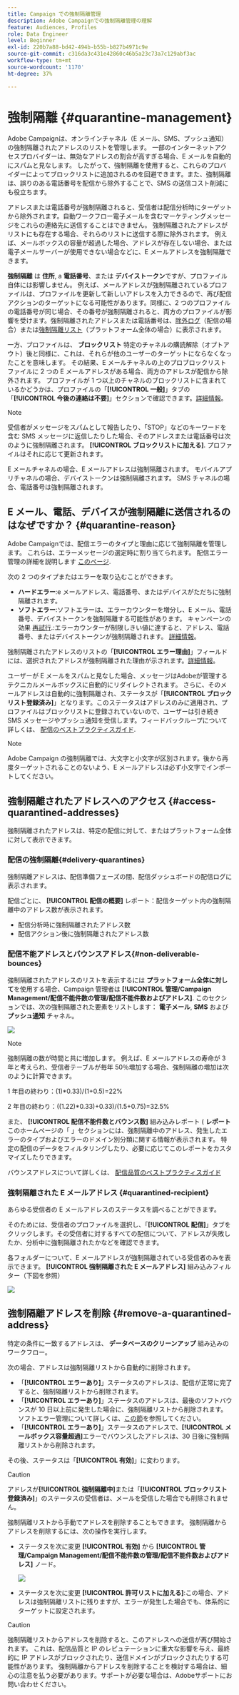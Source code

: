 ```yaml
---
title: Campaign での強制隔離管理
description: Adobe Campaignでの強制隔離管理の理解
feature: Audiences, Profiles
role: Data Engineer
level: Beginner
exl-id: 220b7a88-bd42-494b-b55b-b827b4971c9e
source-git-commit: c316da3c431e42860c46b5a23c73a7c129abf3ac
workflow-type: tm+mt
source-wordcount: '1170'
ht-degree: 37%

---
```


# 強制隔離 {#quarantine-management}

Adobe Campaignは、オンラインチャネル（E メール、SMS、プッシュ通知）の強制隔離されたアドレスのリストを管理します。 一部のインターネットアクセスプロバイダーは、無効なアドレスの割合が高すぎる場合、E メールを自動的にスパムと見なします。 したがって、強制隔離を使用すると、これらのプロバイダーによってブロックリストに追加されるのを回避できます。また、強制隔離は、誤りのある電話番号を配信から除外することで、SMS の送信コスト削減にも役立ちます。

アドレスまたは電話番号が強制隔離されると、受信者は配信分析時にターゲットから除外されます。自動ワークフロー電子メールを含むマーケティングメッセージをこれらの連絡先に送信することはできません。 強制隔離されたアドレスがリストにも存在する場合、それらのリストに送信する際に除外されます。 例えば、メールボックスの容量が超過した場合、アドレスが存在しない場合、または電子メールサーバーが使用できない場合などに、E メールアドレスを強制隔離できます。

<!--For more on best practices to secure and optimize your deliveries, refer to [this page](delivery-best-practices.md).-->

**強制隔離** は **住所**, a **電話番号**、または **デバイストークン**&#x200B;ですが、プロファイル自体には影響しません。 例えば、メールアドレスが強制隔離されているプロファイルは、プロファイルを更新して新しいアドレスを入力できるので、再び配信アクションのターゲットになる可能性があります。同様に、2 つのプロファイルの電話番号が同じ場合、その番号が強制隔離されると、両方のプロファイルが影響を受けます。強制隔離されたアドレスまたは電話番号は、[除外ログ](#delivery-quarantines)（配信の場合）または[強制隔離リスト](#non-deliverable-bounces)（プラットフォーム全体の場合）に表示されます。

一方、プロファイルは、 **ブロックリスト** 特定のチャネルの購読解除（オプトアウト）後と同様に、これは、それらが他のユーザーのターゲットにならなくなったことを意味します。 その結果、E メールチャネルの上のプロブロックリストファイルに 2 つの E メールアドレスがある場合、両方のアドレスが配信から除外されます。 プロファイルが 1 つ以上のチャネルのブロックリストに含まれているかどうかは、プロファイルの「**[!UICONTROL 一般]**」タブの「**[!UICONTROL 今後の連絡は不要]**」セクションで確認できます。[詳細情報](../audiences/view-profiles.md)。

>[!NOTE]
>
>受信者がメッセージをスパムとして報告したり、「STOP」などのキーワードを含む SMS メッセージに返信したりした場合、そのアドレスまたは電話番号は次のように強制隔離されます。 **[!UICONTROL ブロックリストに加える]**. プロファイルはそれに応じて更新されます。
>
> E メールチャネルの場合、E メールアドレスは強制隔離されます。 モバイルアプリチャネルの場合、デバイストークンは強制隔離されます。 SMS チャネルの場合、電話番号は強制隔離されます。

## E メール、電話、デバイスが強制隔離に送信されるのはなぜですか？ {#quarantine-reason}

Adobe Campaignでは、配信エラーのタイプと理由に応じて強制隔離を管理します。 これらは、エラーメッセージの選定時に割り当てられます。 配信エラー管理の詳細を説明します [このページ](delivery-failures.md).

次の 2 つのタイプまたはエラーを取り込むことができます。

* **ハードエラー**:e メールアドレス、電話番号、またはデバイスがただちに強制隔離されます。
* **ソフトエラー**:ソフトエラーは、エラーカウンターを増分し、E メール、電話番号、デバイストークンを強制隔離する可能性があります。 キャンペーンの効果 [再試行](delivery-failures.md#retries).:エラーカウンターが制限しきい値に達すると、アドレス、電話番号、またはデバイストークンが強制隔離されます。 [詳細情報](delivery-failures.md#retries)。


強制隔離されたアドレスのリストの「**[!UICONTROL エラー理由]**」フィールドには、選択されたアドレスが強制隔離された理由が示されます。[詳細情報](#identifying-quarantined-addresses-for-the-entire-platform)。


ユーザーが E メールをスパムと見なした場合、メッセージはAdobeが管理するテクニカルメールボックスに自動的にリダイレクトされます。 さらに、そのメールアドレスは自動的に強制隔離され、ステータスが「**[!UICONTROL ブロックリスト登録済み]**」となります。このステータスはアドレスのみに適用され、プロファイルはブロックリストに登録されていないので、ユーザーは引き続き SMS メッセージやプッシュ通知を受信します。フィードバックループについて詳しくは、 [配信のベストプラクティスガイド](https://experienceleague.adobe.com/docs/deliverability-learn/deliverability-best-practice-guide/transition-process/infrastructure.html?lang=ja#feedback-loops).

>[!NOTE]
>
>Adobe Campaign の強制隔離では、大文字と小文字が区別されます。後から再度ターゲットされることのないよう、E メールアドレスは必ず小文字でインポートしてください。

## 強制隔離されたアドレスへのアクセス {#access-quarantined-addresses}

強制隔離されたアドレスは、特定の配信に対して、またはプラットフォーム全体に対して表示できます。

### 配信の強制隔離{#delivery-quarantines}

強制隔離アドレスは、配信準備フェーズの間、配信ダッシュボードの配信ログに表示されます。

配信ごとに、 **[!UICONTROL 配信の概要]** レポート：配信ターゲット内の強制隔離中のアドレス数が表示されます。

* 配信分析時に強制隔離されたアドレス数
* 配信アクション後に強制隔離されたアドレス数

### 配信不能アドレスとバウンスアドレス{#non-deliverable-bounces}

強制隔離されたアドレスのリストを表示するには **プラットフォーム全体に対して**&#x200B;を使用する場合、Campaign 管理者は  **[!UICONTROL 管理/Campaign Management/配信不能件数の管理/配信不能件数およびアドレス]**. このセクションでは、次の強制隔離された要素をリストします： **電子メール**, **SMS** および **プッシュ通知** チャネル。

![](assets/tech-quarantine.png)

>[!NOTE]
>
>強制隔離の数が時間と共に増加します。 例えば、E メールアドレスの寿命が 3 年と考えられ、受信者テーブルが毎年 50％増加する場合、強制隔離の増加は次のように計算できます。
>
>1 年目の終わり：(1)&#42;0.33)/(1+0.5)=22%
>
>2 年目の終わり：((1.22)&#42;0.33)+0.33)/(1.5+0.75)=32.5%

また、 **[!UICONTROL 配信不能件数とバウンス数]** 組み込みレポート ( **レポート** このホームページの「 」セクションには、強制隔離中のアドレス、発生したエラーのタイプおよびエラーのドメイン別分類に関する情報が表示されます。 特定の配信のデータをフィルタリングしたり、必要に応じてこのレポートをカスタマイズしたりできます。

バウンスアドレスについて詳しくは、 [配信品質のベストプラクティスガイド](https://experienceleague.adobe.com/docs/deliverability-learn/deliverability-best-practice-guide/metrics-for-deliverability/bounces.html?lang=ja)

### 強制隔離された E メールアドレス {#quarantined-recipient}

あらゆる受信者の E メールアドレスのステータスを調べることができます。

そのためには、受信者のプロファイルを選択し、「**[!UICONTROL 配信]**」タブをクリックします。その受信者に対するすべての配信について、アドレスが失敗したか、分析中に強制隔離されたかなどを確認できます。

各フォルダーについて、E メールアドレスが強制隔離されている受信者のみを表示できます。 **[!UICONTROL 強制隔離された E メールアドレス]** 組み込みフィルター（下図を参照）

![](assets/quarantine-filter.png)


## 強制隔離アドレスを削除 {#remove-a-quarantined-address}

特定の条件に一致するアドレスは、 **データベースのクリーンアップ** 組み込みのワークフロー。

次の場合、アドレスは強制隔離リストから自動的に削除されます。

* 「**[!UICONTROL エラーあり]**」ステータスのアドレスは、配信が正常に完了すると、強制隔離リストから削除されます。
* 「**[!UICONTROL エラーあり]**」ステータスのアドレスは、最後のソフトバウンスが 10 日以上前に発生した場合に、強制隔離リストから削除されます。ソフトエラー管理について詳しくは、[この節](#soft-error-management)を参照してください。
* 「**[!UICONTROL エラーあり]**」ステータスのアドレスで、**[!UICONTROL メールボックス容量超過]**&#x200B;エラーでバウンスしたアドレスは、30 日後に強制隔離リストから削除されます。

その後、ステータスは「**[!UICONTROL 有効]**」に変わります。

>[!CAUTION]
>
>アドレスが&#x200B;**[!UICONTROL 強制隔離中]**&#x200B;または「**[!UICONTROL ブロックリスト登録済み]**」のステータスの受信者は、メールを受信した場合でも削除されません。

強制隔離リストから手動でアドレスを削除することもできます。 強制隔離からアドレスを削除するには、次の操作を実行します。

* ステータスを次に変更 **[!UICONTROL 有効]** から **[!UICONTROL 管理/Campaign Management/配信不能件数の管理/配信不能件数およびアドレス]** ノード。

   ![](assets/tech-quarantine-status.png)

* ステータスを次に変更 **[!UICONTROL 許可リストに加える]**:この場合、アドレスは強制隔離リストに残りますが、エラーが発生した場合でも、体系的にターゲットに設定されます。

>[!CAUTION]
>
>強制隔離リストからアドレスを削除すると、このアドレスへの送信が再び開始されます。 これは、配信品質と IP のレピュテーションに重大な影響を与え、最終的に IP アドレスがブロックされたり、送信ドメインがブロックされたりする可能性があります。 強制隔離からアドレスを削除することを検討する場合は、細心の注意を払う必要があります。サポートが必要な場合は、Adobeサポートにお問い合わせください。
